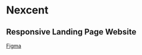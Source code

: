 # Nexcent

## Responsive Landing Page Website

[Figma](<https://www.figma.com/community/file/1222060007934600841>)
